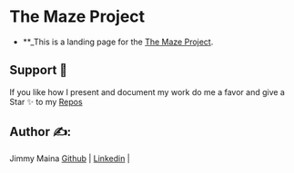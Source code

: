 # The Maze Project 
* **_This is a landing page for the [The Maze Project](https://github.com/elyse502/The-Maze-Project). 


## Support 🎉
If you like how I present and document my work do me a favor and give a Star ✨ to my [Repos](https://github.com/jimal254?tab=repositories) 

## Author ✍️:
Jimmy Maina [Github](https://github.com/jimal254) | [Linkedin](https://www.linkedin.com/in/jimmymaina) | 

 
